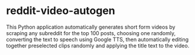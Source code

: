 # reddit-video-autogen
This Python application automatically generates short form videos by scraping any subreddit for the top 100 posts, choosing one randomly, converting the text to speech using Google TTS, then automatically editing together preselected clips randomly and applying the title text to the video.
